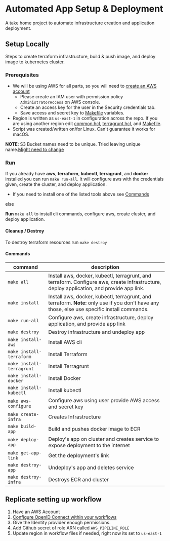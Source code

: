 # Automated App Setup & Deployment

A take home project to automate infrastructure creation and application deployment.

## Setup Locally

Steps to create terraform infrastructure, build & push image, and deploy image to kubernetes cluster.

### Prerequisites

- We will be using AWS for all parts, so you will need to [create an AWS account](https://aws.amazon.com/resources/create-account/)
  - Please create an IAM user with permission policy `AdministratorAccess` on AWS console.
  - Create an access key for the user in the Security credentials tab.
  - Save access and secret key to [Makefile](./Makefile) variables.
- Region is written as `us-east-1` in configuration across the repo. If you are using another region edit [common.hcl](./terraform/terragrunt/dev/common.hcl), [terragrunt.hcl](./terraform/terragrunt/terragrunt.hcl), and [Makefile](./Makefile).
- Script was created/written on/for Linux. Can't guarantee it works for macOS.

**NOTE**: S3 Bucket names need to be unique. Tried leaving unique name.[Might need to change](./terraform/terragrunt/terragrunt.hcl)

### Run

If you already have **aws**, **terraform**, **kubectl**, **terragrunt**, and **docker** installed you can run `make run-all`. It will configure aws with the credentials given, create the cluster, and deploy application.

- If you need to install one of the listed tools above see [Commands](#commands)

else

**Run** `make all` to install cli commands, configure aws, create cluster, and deploy application.

#### Cleanup / Destroy

To destroy terraform resources run `make destroy`

#### Commands

| command                   | description                                                                                                                                  |
| ------------------------- | -------------------------------------------------------------------------------------------------------------------------------------------- |
| `make all`                | Install aws, docker, kubectl, terragrunt, and terraform. Configure aws, create infrastructure, deploy application, and provide app link.     |
| `make install`            | Install aws, docker, kubectl, terragrunt, and terraform. **Note:** only use if you don't have any those, else use specific install commands. |
| `make run-all`            | Configure aws, create infrastructure, deploy application, and provide app link                                                               |
| `make destroy`            | Destroy infrastructure and undeploy app                                                                                                      |
| `make install-aws`        | Install AWS cli                                                                                                                              |
| `make install-terraform`  | Install Terraform                                                                                                                            |
| `make install-terragrunt` | Install Terragrunt                                                                                                                           |
| `make install-docker`     | Install Docker                                                                                                                               |
| `make install-kubectl`    | Install kubectl                                                                                                                              |
| `make aws-configure`      | Configure aws using user provide AWS access and secret key                                                                                   |
| `make create-infra`       | Creates Infrastructure                                                                                                                       |
| `make build-app`          | Build and pushes docker image to ECR                                                                                                         |
| `make deploy-app`         | Deploy's app on cluster and creates service to expose deployment to the internet                                                             |
| `make get-app-link`       | Get the deployment's link                                                                                                                    |
| `make destroy-app`        | Undeploy's app and deletes service                                                                                                           |
| `make destroy-infra`      | Destroys ECR and cluster                                                                                                                     |

## Replicate setting up workflow

1. Have an AWS Account
2. [Configure OpenID Connect within your workflows](https://docs.github.com/en/actions/deployment/security-hardening-your-deployments/configuring-openid-connect-in-amazon-web-services)
3. Give the Identity provider enough permissions.
4. Add Github secret of role ARN called `AWS_PIPELINE_ROLE`
5. Update region in workflow files if needed, right now its set to `us-east-1`
